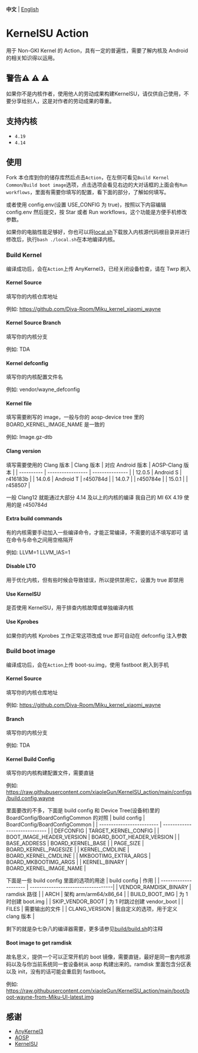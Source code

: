 **中文** | [English](README_EN.md)

# KernelSU Action

用于 Non-GKI Kernel 的 Action，具有一定的普遍性，需要了解内核及 Android 的相关知识得以运用。

## 警告:warning: :warning: :warning:

如果你不是内核作者，使用他人的劳动成果构建KernelSU，请仅供自己使用，不要分享给别人，这是对作者的劳动成果的尊重。

## 支持内核

- `4.19`
- `4.14`

## 使用

Fork 本仓库到你的储存库然后点击`Action`，在左侧可看见`Build Kernel Common`/`Build boot image`选项，点击选项会看见右边的大对话框的上面会有`Run workflows`，里面有需要你填写的配置，看下面的部分，了解如何填写。

或者使用 config.env(设置 USE_CONFIG 为 true)，按照以下内容编辑 config.env 然后提交，按 Star 或者 Run workflows，这个功能是方便手机修改参数。

如果你的电脑性能足够好，你也可以将[local.sh](https://github.com/xiaoleGun/KernelSU_Action/blob/main/local.sh)下载放入内核源代码根目录并进行修改后，执行`bash ./local.sh`在本地编译内核。

### Build Kernel

编译成功后，会在`Action`上传 AnyKernel3，已经关闭设备检查，请在 Twrp 刷入

#### Kernel Source

填写你的内核仓库地址

例如: https://github.com/Diva-Room/Miku_kernel_xiaomi_wayne

#### Kernel Source Branch

填写你的内核分支

例如: TDA

#### Kernel defconfig

填写你的内核配置文件名

例如: vendor/wayne_defconfig

#### Kernel file

填写需要刷写的 image，一般与你的 aosp-device tree 里的 BOARD_KERNEL_IMAGE_NAME 是一致的

例如: Image.gz-dtb

#### Clang version

填写需要使用的 Clang 版本
| Clang 版本 | 对应 Android 版本 | AOSP-Clang 版本 |
| ---------- | ----------------- | --------------- |
| 12.0.5 | Android S | r416183b |
| 14.0.6 | Android T | r450784d |
| 14.0.7 | | r450784e |
| 15.0.1 | | r458507 |

一般 Clang12 就能通过大部分 4.14 及以上的内核的编译
我自己的 MI 6X 4.19 使用的是 r450784d

#### Extra build commands

有的内核需要手动加入一些编译命令，才能正常编译，不需要的话不填写即可
请在命令与命令之间用空格隔开

例如: LLVM=1 LLVM_IAS=1

#### Disable LTO

用于优化内核，但有些时候会导致错误，所以提供禁用它，设置为 true 即禁用

#### Use KernelSU

是否使用 KernelSU，用于排查内核故障或单独编译内核

#### Use Kprobes

如果你的内核 Kprobes 工作正常这项改成 true 即可自动在 defconfig 注入参数

### Build boot image

编译成功后，会在`Action`上传 boot-su.img，使用 fastboot 刷入到手机

#### Kernel Source

填写你的内核仓库地址

例如: https://github.com/Diva-Room/Miku_kernel_xiaomi_wayne

#### Branch

填写你的内核分支

例如: TDA

#### Kernel Build Config

填写你的内核构建配置文件，需要直链

例如: https://raw.githubusercontent.com/xiaoleGun/KernelSU_action/main/configs/build.config.wayne

里面要改的不多，下面是 build config 和 Device Tree(设备树)里的 BoardConfig/BoardConfigCommon 的对照
| build config | BoardConfig/BoardConfigCommon |
| ------------------------- | ----------------------------- |
| DEFCONFIG | TARGET_KERNEL_CONFIG |
| BOOT_IMAGE_HEADER_VERSION | BOARD_BOOT_HEADER_VERSION |
| BASE_ADDRESS | BOARD_KERNEL_BASE |
| PAGE_SIZE | BOARD_KERNEL_PAGESIZE |
| KERNEL_CMDLINE | BOARD_KERNEL_CMDLINE |
| MKBOOTIMG_EXTRA_ARGS | BOARD_MKBOOTIMG_ARGS |
| KERNEL_BINARY | BOARD_KERNEL_IMAGE_NAME |

下面是一些 build config 里面的选项的用途
| build config | 作用 |
| --------------------- | -----------------------------------|
| VENDOR_RAMDISK_BINARY | ramdisk 路径 |
| ARCH | 架构 arm/arm64/x86_64 |
| BUILD_BOOT_IMG | 为 1 时创建 boot.img |
| SKIP_VENDOR_BOOT | 为 1 时跳过创建 vendor_boot |
| FILES | 需要输出的文件 |
| CLANG_VERSION | 我自定义的选项，用于定义 clang 版本 |

剩下的就是杂七杂八的编译器需要，更多请参见[build/build.sh](https://android.googlesource.com/kernel/build/+/refs/heads/master-kernel-build-2022/build.sh)的注释

#### Boot image to get ramdisk

故名思义，提供一个可以正常开机的 boot 镜像，需要直链，最好是同一套内核源码以及与你当前系统同一套设备树从 aosp 构建出来的。ramdisk 里面包含分区表以及 init，没有的话可能会重启到 fastboot。

例如: https://raw.githubusercontent.com/xiaoleGun/KernelSU_action/main/boot/boot-wayne-from-Miku-UI-latest.img

## 感谢

- [AnyKernel3](https://github.com/osm0sis/AnyKernel3)
- [AOSP](https://android.googlesource.com)
- [KernelSU](https://github.com/tiann/KernelSU)
